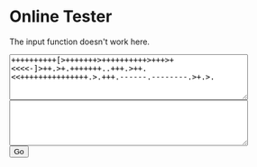 # Online Tester
The input function doesn't work here.

<script src='emotif___.js'></script>
<textarea id='in_program' rows='5' cols='50'>
++++++++++[>+++++++>++++++++++>+++>+<<<<-]>++.>+.+++++++..+++.>++.<<+++++++++++++++.>.+++.------.--------.>+.>.
</textarea>
<textarea id='output' rows='5' cols='50'>
</textarea>
<br/>
<button onclick='main();'>
Go
</button>
